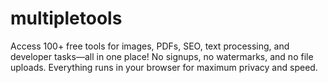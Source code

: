 # multipletools
Access 100+ free tools for images, PDFs, SEO, text processing, and developer tasks—all in one place! No signups, no watermarks, and no file uploads. Everything runs in your browser for maximum privacy and speed.
